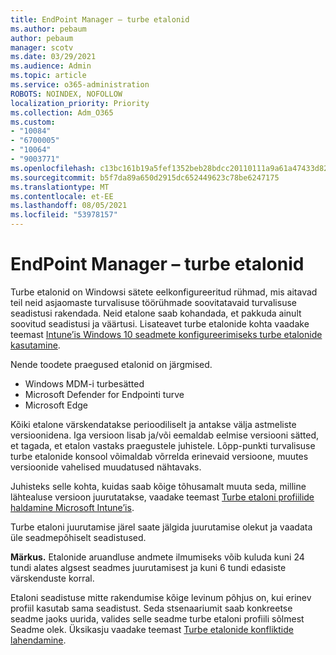 ```yaml
---
title: EndPoint Manager – turbe etalonid
ms.author: pebaum
author: pebaum
manager: scotv
ms.date: 03/29/2021
ms.audience: Admin
ms.topic: article
ms.service: o365-administration
ROBOTS: NOINDEX, NOFOLLOW
localization_priority: Priority
ms.collection: Adm_O365
ms.custom:
- "10084"
- "6700005"
- "10064"
- "9003771"
ms.openlocfilehash: c13bc161b19a5fef1352beb28bdcc20110111a9a61a47433d82e1e69aff7f88d
ms.sourcegitcommit: b5f7da89a650d2915dc652449623c78be6247175
ms.translationtype: MT
ms.contentlocale: et-EE
ms.lasthandoff: 08/05/2021
ms.locfileid: "53978157"
---
```

# <a name="endpoint-manager---security-baselines"></a>EndPoint Manager – turbe etalonid

Turbe etalonid on Windowsi sätete eelkonfigureeritud rühmad, mis aitavad teil neid asjaomaste turvalisuse töörühmade soovitatavaid turvalisuse seadistusi rakendada. Neid etalone saab kohandada, et pakkuda ainult soovitud seadistusi ja väärtusi. Lisateavet turbe etalonide kohta vaadake teemast [Intune’is Windows 10 seadmete konfigureerimiseks turbe etalonide kasutamine](https://docs.microsoft.com/mem/intune/protect/security-baselines).

Nende toodete praegused etalonid on järgmised.

- Windows MDM-i turbesätted
- Microsoft Defender for Endpointi turve
- Microsoft Edge

Kõiki etalone värskendatakse perioodiliselt ja antakse välja astmeliste versioonidena. Iga versioon lisab ja/või eemaldab eelmise versiooni sätted, et tagada, et etalon vastaks praegustele juhistele. Lõpp-punkti turvalisuse turbe etalonide konsool võimaldab võrrelda erinevaid versioone, muutes versioonide vahelised muudatused nähtavaks.

Juhisteks selle kohta, kuidas saab kõige tõhusamalt muuta seda, milline lähtealuse versioon juurutatakse, vaadake teemast [Turbe etaloni profiilide haldamine Microsoft Intune’is](https://docs.microsoft.com/mem/intune/protect/security-baselines-configure).

Turbe etaloni juurutamise järel saate jälgida juurutamise olekut ja vaadata üle seadmepõhiselt seadistused.

**Märkus.** Etalonide aruandluse andmete ilmumiseks võib kuluda kuni 24 tundi alates algsest seadmes juurutamisest ja kuni 6 tundi edasiste värskenduste korral. 

Etaloni seadistuse mitte rakendumise kõige levinum põhjus on, kui erinev profiil kasutab sama seadistust. Seda stsenaariumit saab konkreetse seadme jaoks uurida, valides selle seadme turbe etaloni profiili sõlmest Seadme olek. Üksikasju vaadake teemast [Turbe etalonide konfliktide lahendamine](https://docs.microsoft.com/mem/intune/protect/security-baselines-monitor#resolve-conflicts-for-security-baselines).